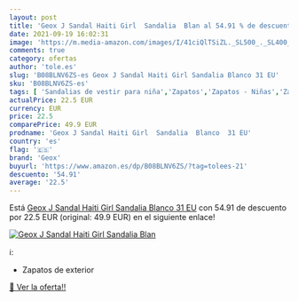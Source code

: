 ```yaml
---
layout: post
title: 'Geox J Sandal Haiti Girl  Sandalia  Blan al 54.91 % de descuento'
date: 2021-09-19 16:02:31
image: 'https://m.media-amazon.com/images/I/41ciQlTSiZL._SL500_._SL400_.jpg'
comments: true
category: ofertas
author: 'tole.es'
slug: 'B08BLNV6ZS-es Geox J Sandal Haiti Girl Sandalia Blanco 31 EU'
sku: 'B08BLNV6ZS-es'
tags: [ 'Sandalias de vestir para niña','Zapatos','Zapatos - Niñas','Zapatos y complementos','geox','sandalia', ]
actualPrice: 22.5 EUR
currency: EUR
price: 22.5
comparePrice: 49.9 EUR
prodname: 'Geox J Sandal Haiti Girl  Sandalia  Blanco  31 EU'
country: 'es'
flag: '🇪🇸'
brand: 'Geox'
buyurl: 'https://www.amazon.es/dp/B08BLNV6ZS/?tag=tolees-21'
descuento: '54.91'
average: '22.5'
---
```


Está [Geox J Sandal Haiti Girl  Sandalia  Blanco  31 EU](https://www.amazon.es/dp/B08BLNV6ZS/?tag=tolees-21) con 54.91 de descuento por 22.5 EUR (original: 49.9 EUR) en el siguiente enlace!

[![Geox J Sandal Haiti Girl  Sandalia  Blan](https://m.media-amazon.com/images/I/41ciQlTSiZL._SL500_._SL400_.jpg)](https://www.amazon.es/dp/B08BLNV6ZS/?tag=tolees-21)

ℹ️:

- Zapatos de exterior

[🛒 Ver la oferta!!](https://www.amazon.es/dp/B08BLNV6ZS/?tag=tolees-21)
